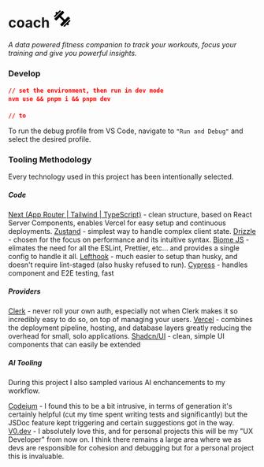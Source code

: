 # coach <img src="public/images/dumbbell_black.png" alt="dumbell" width="36" style="rotate:45deg" />

*A data powered fitness companion to track your workouts, focus your training and give you powerful insights.* 

### Develop 

```json
// set the environment, then run in dev mode
nvm use && pnpm i && pnpm dev

// to 
```

To run the debug profile from VS Code, navigate to `"Run and Debug"` and select the desired profile.

### Tooling Methodology

Every technology used in this project has been intentionally selected. 

##### Code 

[Next (App Router | Tailwind | TypeScript)](https://nextjs.org/docs/app) - clean structure, based on React Server Components, enables Vercel for easy setup and continuous deployments. 
[Zustand](https://github.com/pmndrs/zustand) - simplest way to handle complex client state.
[Drizzle](https://orm.drizzle.team/) - chosen for the focus on performance and its intuitive syntax. 
[Biome JS](https://biomejs.dev/) - elimates the need for all the ESLint, Prettier, etc... and provides a single config to handle it all.
[Lefthook](https://github.com/evilmartians/lefthook) - much easier to setup than husky, and doesn't require lint-staged (also husky refused to run).
[Cypress](https://www.cypress.io/) - handles component and E2E testing, fast

##### Providers 

[Clerk](https://clerk.com/) - never roll your own auth, especially not when Clerk makes it so incredibly easy to do so, on top of managing your users.
[Vercel](https://vercel.com/) - combines the deployment pipeline, hosting, and database layers greatly reducing the overhead for small, solo applications. 
[Shadcn/UI](https://ui.shadcn.com/) - clean, simple UI components that can easily be extended

##### AI Tooling

During this project I also sampled various AI enchancements to my workflow. 

[Codeium](https://codeium.com/vscode_tutorial?extensionName=vscode&access_token=eyJhbGciOiJSUzI1NiIsImtpZCI6ImJkMGFlMTRkMjhkMTY1NzhiMzFjOGJlNmM4ZmRlZDM0ZDVlMWExYzEiLCJ0eXAiOiJKV1QifQ.eyJuYW1lIjoiSmFjayBXaXR0IiwiaXNzIjoiaHR0cHM6Ly9zZWN1cmV0b2tlbi5nb29nbGUuY29tL2V4YTItZmIxNzAiLCJhdWQiOiJleGEyLWZiMTcwIiwiYXV0aF90aW1lIjoxNzMwNTk1NjgwLCJ1c2VyX2lkIjoiR09YeEZNeFJGc2FuZTJJZlNXaVVVUWFBRVU1MyIsInN1YiI6IkdPWHhGTXhSRnNhbmUySWZTV2lVVVFhQUVVNTMiLCJpYXQiOjE3MzQwMzAyOTMsImV4cCI6MTczNDAzMzg5MywiZW1haWwiOiJqd2l0dDE0NTJAZ21haWwuY29tIiwiZW1haWxfdmVyaWZpZWQiOnRydWUsImZpcmViYXNlIjp7ImlkZW50aXRpZXMiOnsiZW1haWwiOlsiandpdHQxNDUyQGdtYWlsLmNvbSJdfSwic2lnbl9pbl9wcm92aWRlciI6InBhc3N3b3JkIn19.AKlbIR0XGvGaRVsBJg5DZqmJng7Pa7P9ODDoi9sZAi1fQ0z8RpVYJYz92lw6TJWDiVwGg5NpfEkSZ1QcZFfegnPdQgAz-1WUjnt-623lmkX_EOGh4E9x8nqTIqxY2-J7bFc3_K5EmP4VIY65itwuglybMl2Ubu53_8ANFjl6EmjxB6f0uYTkCcqYZi-ceoqGirF_ZoiePrQaOen2bCFte8J6hwb0VcsdHkcmpjBaCmE-dlqsXXo-MVRJfZ85M_W3co8TucqvQ-mNIxLSC0F2Vkl6Y_ZfcOGEcTnfjRez5BAjPhX0iU-mH8aKqUzJ_D7WQKWQBCVy6ZF4FCfgPz52lg) - I found this to be a bit intrusive, in terms of generation it's certainly helpful (cut my time spent writing tests and significantly) but the JSDoc feature kept triggering and certain suggestions got in the way. 
[V0.dev](https://v0.dev/) - I absolutely love this, and for personal projects this will be my "UX Developer" from now on. I think there remains a large area where we as devs are responsible for cohesion and debugging but for a personal project this is invaluable. 
